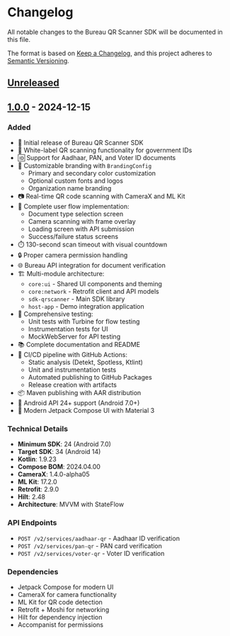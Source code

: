 # Changelog

All notable changes to the Bureau QR Scanner SDK will be documented in this file.

The format is based on [Keep a Changelog](https://keepachangelog.com/en/1.0.0/),
and this project adheres to [Semantic Versioning](https://semver.org/spec/v2.0.0.html).

## [Unreleased]

## [1.0.0] - 2024-12-15

### Added
- 🎉 Initial release of Bureau QR Scanner SDK
- 📱 White-label QR scanning functionality for government IDs
- 🆔 Support for Aadhaar, PAN, and Voter ID documents
- 🎨 Customizable branding with `BrandingConfig`
  - Primary and secondary color customization
  - Optional custom fonts and logos
  - Organization name branding
- 📷 Real-time QR code scanning with CameraX and ML Kit
- 🔄 Complete user flow implementation:
  - Document type selection screen
  - Camera scanning with frame overlay
  - Loading screen with API submission
  - Success/failure status screens
- ⏱️ 130-second scan timeout with visual countdown
- 🔒 Proper camera permission handling
- 🌐 Bureau API integration for document verification
- 🏗️ Multi-module architecture:
  - `core:ui` - Shared UI components and theming
  - `core:network` - Retrofit client and API models
  - `sdk-qrscanner` - Main SDK library
  - `host-app` - Demo integration application
- 🧪 Comprehensive testing:
  - Unit tests with Turbine for flow testing
  - Instrumentation tests for UI
  - MockWebServer for API testing
- 📚 Complete documentation and README
- 🚀 CI/CD pipeline with GitHub Actions:
  - Static analysis (Detekt, Spotless, Ktlint)
  - Unit and instrumentation tests
  - Automated publishing to GitHub Packages
  - Release creation with artifacts
- 📦 Maven publishing with AAR distribution
- 🎯 Android API 24+ support (Android 7.0+)
- 📱 Modern Jetpack Compose UI with Material 3

### Technical Details
- **Minimum SDK**: 24 (Android 7.0)
- **Target SDK**: 34 (Android 14)
- **Kotlin**: 1.9.23
- **Compose BOM**: 2024.04.00
- **CameraX**: 1.4.0-alpha05
- **ML Kit**: 17.2.0
- **Retrofit**: 2.9.0
- **Hilt**: 2.48
- **Architecture**: MVVM with StateFlow

### API Endpoints
- `POST /v2/services/aadhaar-qr` - Aadhaar ID verification
- `POST /v2/services/pan-qr` - PAN card verification  
- `POST /v2/services/voter-qr` - Voter ID verification

### Dependencies
- Jetpack Compose for modern UI
- CameraX for camera functionality
- ML Kit for QR code detection
- Retrofit + Moshi for networking
- Hilt for dependency injection
- Accompanist for permissions

[Unreleased]: https://github.com/bureau-id/qrscanner-sdk/compare/v1.0.0...HEAD
[1.0.0]: https://github.com/bureau-id/qrscanner-sdk/releases/tag/v1.0.0 